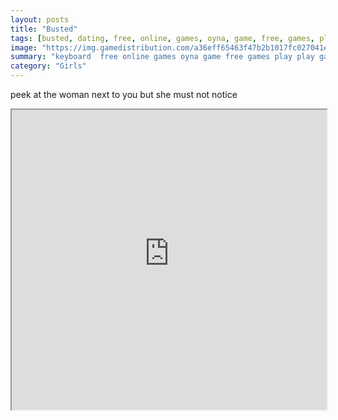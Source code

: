 ```yaml
---
layout: posts
title: "Busted"
tags: [busted, dating, free, online, games, oyna, game, free, games, play, play, games]
image: "https://img.gamedistribution.com/a36eff65463f47b2b1017fc027041ebc.jpg"
summary: "keyboard  free online games oyna game free games play play games"
category: "Girls"
---
```


peek at the woman next to you but she must not notice

<iframe width="100%" height="480px;" src="https://html5.gamedistribution.com/a36eff65463f47b2b1017fc027041ebc/"></iframe>